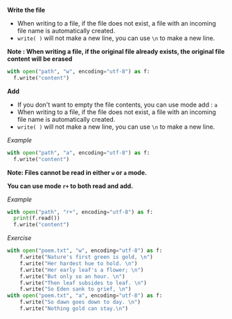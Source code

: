 **Write the file**

- When writing to a file, if the file does not exist, a file with an incoming file name is automatically created.
- `write( )` will not make a new line, you can use `\n` to make a new line.

**Note : When writing a file, if the original file already exists, the original file content will be erased**

```python
with open("path", "w", encoding="utf-8") as f:
  f.write("content")
```

**Add**

- If you don't want to empty the file contents, you can use mode add : `a`
- When writing to a file, if the file does not exist, a file with an incoming file name is automatically created.
- `write( )` will not make a new line, you can use `\n` to make a new line.

*Example*

```python
with open("path", "a", encoding="utf-8") as f:
  f.write("content")
```



**Note: Files cannot be read in either `w` or `a` mode.**

**You can use mode `r+` to both read and add.**

*Example*

```python
with open("path", "r+", encoding="utf-8") as f:
  print(f.read())
  f.write("content")
```

*Exercise*

```python
with open("poem.txt", "w", encoding="utf-8") as f:
    f.write("Nature's first green is gold, \n")
    f.write("Her hardest hue to hold. \n")
    f.write("Her early leaf's a flower; \n")
    f.write("But only so an hour. \n")
    f.write("Then leaf subsides to leaf. \n")
    f.write("So Eden sank to grief, \n")
with open("poem.txt", "a", encoding="utf-8") as f:
    f.write("So dawn goes down to day. \n")
    f.write("Nothing gold can stay.\n")
```

